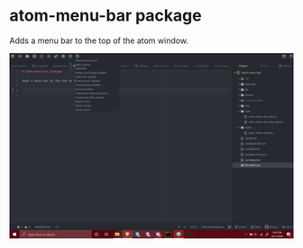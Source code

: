 # atom-menu-bar package

Adds a menu bar to the top of the atom window.

![Hello](/assets/menubar.png)
